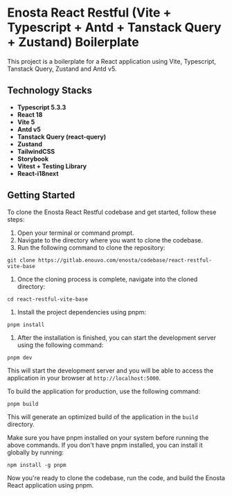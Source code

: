 # Enosta React Restful (Vite + Typescript + Antd + Tanstack Query + Zustand) Boilerplate

This project is a boilerplate for a React application using Vite, Typescript, Tanstack Query, Zustand and Antd v5.

## Technology Stacks

- **Typescript 5.3.3**
- **React 18**
- **Vite 5**
- **Antd v5**
- **Tanstack Query (react-query)**
- **Zustand**
- **TailwindCSS**
- **Storybook**
- **Vitest + Testing Library**
- **React-i18next**

## Getting Started

To clone the Enosta React Restful codebase and get started, follow these steps:

1. Open your terminal or command prompt.
2. Navigate to the directory where you want to clone the codebase.
3. Run the following command to clone the repository:

```
git clone https://gitlab.enouvo.com/enosta/codebase/react-restful-vite-base
```

1. Once the cloning process is complete, navigate into the cloned directory:

```
cd react-restful-vite-base
```

1. Install the project dependencies using pnpm:

```
pnpm install
```

1. After the installation is finished, you can start the development server using the following command:

```
pnpm dev
```

This will start the development server and you will be able to access the application in your browser at `http://localhost:5000`.

To build the application for production, use the following command:

```
pnpm build
```

This will generate an optimized build of the application in the `build` directory.

Make sure you have pnpm installed on your system before running the above commands. If you don't have pnpm installed, you can install it globally by running:

```
npm install -g pnpm
```

Now you're ready to clone the codebase, run the code, and build the Enosta React application using pnpm.


